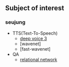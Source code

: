 ## Subject of interest 

### seujung

- TTS(Text-To-Speech)
   - [deep voice 3](https://arxiv.org/pdf/1710.07654.pdf)
   - [wavenet]
   - [fast-wavenet]
- QA
   - [relational network](https://arxiv.org/pdf/1706.01427.pdf)



